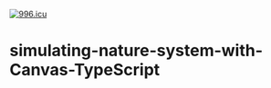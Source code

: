 [![996.icu](https://img.shields.io/badge/link-996.icu-red.svg)](https://996.icu)

# simulating-nature-system-with-Canvas-TypeScript
